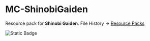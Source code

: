 # MC-ShinobiGaiden

Resource pack for **Shinobi Gaiden**. File History → [Resource Packs](https://github.com/NingyMD/MC-ShinobiGaiden/tree/main/ResourcePacks)

![Static Badge](https://img.shields.io/badge/ShinobiGaiden-lightgray?style=flat&logo=discord&logoColor=5662f6)
